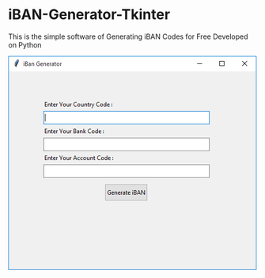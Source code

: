 # iBAN-Generator-Tkinter
This is the simple software of Generating iBAN Codes for Free Developed on Python

![Screenshot](https://github.com/vkpdeveloper/iBAN-Generator-Tkinter/blob/master/Capture.PNG?raw=true)
